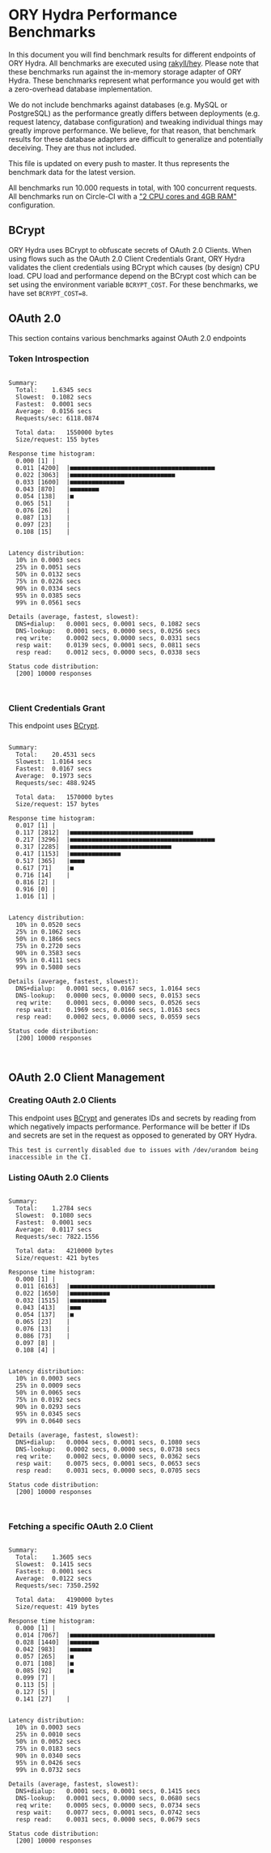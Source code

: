 # ORY Hydra Performance Benchmarks

In this document you will find benchmark results for different endpoints of ORY Hydra. All benchmarks are executed
using [rakyll/hey](https://github.com/rakyll/hey). Please note that these benchmarks run against the in-memory storage
adapter of ORY Hydra. These benchmarks represent what performance you would get with a zero-overhead database implementation.

We do not include benchmarks against databases (e.g. MySQL or PostgreSQL) as the performance greatly differs between
deployments (e.g. request latency, database configuration) and tweaking individual things may greatly improve performance.
We believe, for that reason, that benchmark results for these database adapters are difficult to generalize and potentially
deceiving. They are thus not included.

This file is updated on every push to master. It thus represents the benchmark data for the latest version.

All benchmarks run 10.000 requests in total, with 100 concurrent requests. All benchmarks run on Circle-CI with a
["2 CPU cores and 4GB RAM"](https://support.circleci.com/hc/en-us/articles/360000489307-Why-do-my-tests-take-longer-to-run-on-CircleCI-than-locally-)
configuration.

## BCrypt

ORY Hydra uses BCrypt to obfuscate secrets of OAuth 2.0 Clients. When using flows such as the OAuth 2.0 Client Credentials
Grant, ORY Hydra validates the client credentials using BCrypt which causes (by design) CPU load. CPU load and performance
depend on the BCrypt cost which can be set using the environment variable `BCRYPT_COST`. For these benchmarks,
we have set `BCRYPT_COST=8`.

## OAuth 2.0

This section contains various benchmarks against OAuth 2.0 endpoints

### Token Introspection

```

Summary:
  Total:	1.6345 secs
  Slowest:	0.1082 secs
  Fastest:	0.0001 secs
  Average:	0.0156 secs
  Requests/sec:	6118.0874
  
  Total data:	1550000 bytes
  Size/request:	155 bytes

Response time histogram:
  0.000 [1]	|
  0.011 [4200]	|■■■■■■■■■■■■■■■■■■■■■■■■■■■■■■■■■■■■■■■■
  0.022 [3063]	|■■■■■■■■■■■■■■■■■■■■■■■■■■■■■
  0.033 [1600]	|■■■■■■■■■■■■■■■
  0.043 [870]	|■■■■■■■■
  0.054 [138]	|■
  0.065 [51]	|
  0.076 [26]	|
  0.087 [13]	|
  0.097 [23]	|
  0.108 [15]	|


Latency distribution:
  10% in 0.0003 secs
  25% in 0.0051 secs
  50% in 0.0132 secs
  75% in 0.0226 secs
  90% in 0.0334 secs
  95% in 0.0385 secs
  99% in 0.0561 secs

Details (average, fastest, slowest):
  DNS+dialup:	0.0001 secs, 0.0001 secs, 0.1082 secs
  DNS-lookup:	0.0001 secs, 0.0000 secs, 0.0256 secs
  req write:	0.0002 secs, 0.0000 secs, 0.0331 secs
  resp wait:	0.0139 secs, 0.0001 secs, 0.0811 secs
  resp read:	0.0012 secs, 0.0000 secs, 0.0338 secs

Status code distribution:
  [200]	10000 responses



```

### Client Credentials Grant

This endpoint uses [BCrypt](#bcrypt).

```

Summary:
  Total:	20.4531 secs
  Slowest:	1.0164 secs
  Fastest:	0.0167 secs
  Average:	0.1973 secs
  Requests/sec:	488.9245
  
  Total data:	1570000 bytes
  Size/request:	157 bytes

Response time histogram:
  0.017 [1]	|
  0.117 [2812]	|■■■■■■■■■■■■■■■■■■■■■■■■■■■■■■■■■■
  0.217 [3296]	|■■■■■■■■■■■■■■■■■■■■■■■■■■■■■■■■■■■■■■■■
  0.317 [2285]	|■■■■■■■■■■■■■■■■■■■■■■■■■■■■
  0.417 [1153]	|■■■■■■■■■■■■■■
  0.517 [365]	|■■■■
  0.617 [71]	|■
  0.716 [14]	|
  0.816 [2]	|
  0.916 [0]	|
  1.016 [1]	|


Latency distribution:
  10% in 0.0520 secs
  25% in 0.1062 secs
  50% in 0.1866 secs
  75% in 0.2720 secs
  90% in 0.3583 secs
  95% in 0.4111 secs
  99% in 0.5080 secs

Details (average, fastest, slowest):
  DNS+dialup:	0.0001 secs, 0.0167 secs, 1.0164 secs
  DNS-lookup:	0.0000 secs, 0.0000 secs, 0.0153 secs
  req write:	0.0001 secs, 0.0000 secs, 0.0526 secs
  resp wait:	0.1969 secs, 0.0166 secs, 1.0163 secs
  resp read:	0.0002 secs, 0.0000 secs, 0.0559 secs

Status code distribution:
  [200]	10000 responses



```

## OAuth 2.0 Client Management

### Creating OAuth 2.0 Clients

This endpoint uses [BCrypt](#bcrypt) and generates IDs and secrets by reading from  which negatively impacts
performance. Performance will be better if IDs and secrets are set in the request as opposed to generated by ORY Hydra.

```
This test is currently disabled due to issues with /dev/urandom being inaccessible in the CI.
```

### Listing OAuth 2.0 Clients

```

Summary:
  Total:	1.2784 secs
  Slowest:	0.1080 secs
  Fastest:	0.0001 secs
  Average:	0.0117 secs
  Requests/sec:	7822.1556
  
  Total data:	4210000 bytes
  Size/request:	421 bytes

Response time histogram:
  0.000 [1]	|
  0.011 [6163]	|■■■■■■■■■■■■■■■■■■■■■■■■■■■■■■■■■■■■■■■■
  0.022 [1650]	|■■■■■■■■■■■
  0.032 [1515]	|■■■■■■■■■■
  0.043 [413]	|■■■
  0.054 [137]	|■
  0.065 [23]	|
  0.076 [13]	|
  0.086 [73]	|
  0.097 [8]	|
  0.108 [4]	|


Latency distribution:
  10% in 0.0003 secs
  25% in 0.0009 secs
  50% in 0.0065 secs
  75% in 0.0192 secs
  90% in 0.0293 secs
  95% in 0.0345 secs
  99% in 0.0640 secs

Details (average, fastest, slowest):
  DNS+dialup:	0.0004 secs, 0.0001 secs, 0.1080 secs
  DNS-lookup:	0.0002 secs, 0.0000 secs, 0.0738 secs
  req write:	0.0002 secs, 0.0000 secs, 0.0362 secs
  resp wait:	0.0075 secs, 0.0001 secs, 0.0653 secs
  resp read:	0.0031 secs, 0.0000 secs, 0.0705 secs

Status code distribution:
  [200]	10000 responses



```

### Fetching a specific OAuth 2.0 Client

```

Summary:
  Total:	1.3605 secs
  Slowest:	0.1415 secs
  Fastest:	0.0001 secs
  Average:	0.0122 secs
  Requests/sec:	7350.2592
  
  Total data:	4190000 bytes
  Size/request:	419 bytes

Response time histogram:
  0.000 [1]	|
  0.014 [7067]	|■■■■■■■■■■■■■■■■■■■■■■■■■■■■■■■■■■■■■■■■
  0.028 [1440]	|■■■■■■■■
  0.042 [983]	|■■■■■■
  0.057 [265]	|■
  0.071 [108]	|■
  0.085 [92]	|■
  0.099 [7]	|
  0.113 [5]	|
  0.127 [5]	|
  0.141 [27]	|


Latency distribution:
  10% in 0.0003 secs
  25% in 0.0010 secs
  50% in 0.0052 secs
  75% in 0.0183 secs
  90% in 0.0340 secs
  95% in 0.0426 secs
  99% in 0.0732 secs

Details (average, fastest, slowest):
  DNS+dialup:	0.0001 secs, 0.0001 secs, 0.1415 secs
  DNS-lookup:	0.0001 secs, 0.0000 secs, 0.0680 secs
  req write:	0.0005 secs, 0.0000 secs, 0.0734 secs
  resp wait:	0.0077 secs, 0.0001 secs, 0.0742 secs
  resp read:	0.0031 secs, 0.0000 secs, 0.0679 secs

Status code distribution:
  [200]	10000 responses



```
